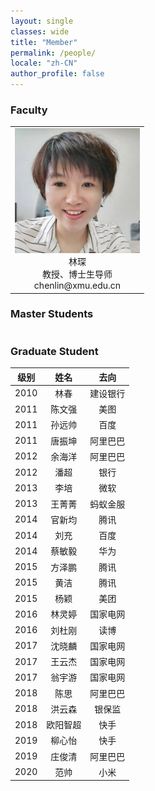 ```yaml
---
layout: single
classes: wide
title: "Member"
permalink: /people/
locale: "zh-CN"
author_profile: false
---
```


<table>
    <h3>
        Faculty
    </h3>
    <tr>
        <td><center><img src="/image/linchen.jpg" width = "200" height = "200"><br>林琛<br>教授、博士生导师<br>chenlin@xmu.edu.cn</center></td>
    </tr>
</table>

<table>
    <h3>
        Master Students
    </h3>
</table>

<h3>Graduate Student</h3>

| 级别 |  姓名  |   去向   |
| :--: | :----: | :------: |
| 2010 |  林春  | 建设银行 |
| 2011 | 陈文强 |   美图   |
| 2011 | 孙远帅 |   百度   |
| 2011 | 唐振坤 | 阿里巴巴 |
| 2012 | 余海洋 | 阿里巴巴 |
| 2012 |  潘超  |   银行   |
| 2013 |  李培  |   微软   |
| 2013 | 王菁菁 | 蚂蚁金服 |
| 2014 | 官新均 |   腾讯   |
| 2014 |  刘充  |   百度   |
| 2014 | 蔡敏毅 |   华为   |
| 2015 | 方泽鹏 |   腾讯   |
| 2015 |  黄洁  |   腾讯   |
| 2015 |  杨颖  |   美团   |
| 2016 | 林灵婷 | 国家电网 |
| 2016 | 刘杜刚 |   读博   |
| 2017 | 沈晓麟 | 国家电网 |
| 2017 | 王云杰 | 国家电网 |
| 2017 | 翁宇游 | 国家电网 |
| 2018 | 陈思  | 阿里巴巴 |
| 2018 | 洪云森 | 银保监 |
| 2018 | 欧阳智超 | 快手 |
| 2019 | 柳心怡 | 快手 |
| 2019 | 庄俊清 | 阿里巴巴 |
| 2020 | 范帅 | 小米 |
